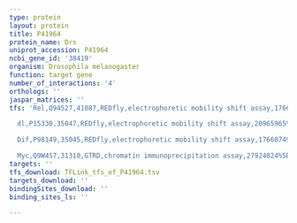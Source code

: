 ```yaml
---
type: protein
layout: protein
title: P41964
protein_name: Drs
uniprot_accession: P41964
ncbi_gene_id: '38419'
organism: Drosophila melanogaster
function: target gene
number_of_interactions: '4'
orthologs: ''
jaspar_matrices: ''
tfs: 'Rel,Q94527,41087,REDfly,electrophoretic mobility shift assay,17660749%5Buid%5D+OR+10409696%5Buid%5D+OR+20965965%5Buid%5D,Yes

  dl,P15330,35047,REDfly,electrophoretic mobility shift assay,20965965%5Buid%5D+OR+10409696%5Buid%5D,Yes

  Dif,P98149,35045,REDfly,electrophoretic mobility shift assay,17660749%5Buid%5D+OR+10409696%5Buid%5D+OR+20965965%5Buid%5D,Yes

  Myc,Q9W4S7,31310,GTRD,chromatin immunoprecipitation assay,27924024%5Buid%5D,No'
targets: ''
tfs_download: TFLink_tfs_of_P41964.tsv
targets_download: ''
bindingSites_download: ''
binding_sites_ls: ''

---
```

